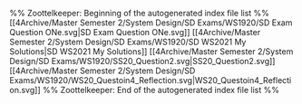 %% Zoottelkeeper: Beginning of the autogenerated index file list  %%
 [[4Archive/Master Semester 2/System Design/SD Exams/WS1920/SD Exam Question ONe.svg|SD Exam Question ONe.svg]]
 [[4Archive/Master Semester 2/System Design/SD Exams/WS1920/SD WS2021 My Solutions|SD WS2021 My Solutions]]
 [[4Archive/Master Semester 2/System Design/SD Exams/WS1920/SS20_Question2.svg|SS20_Question2.svg]]
 [[4Archive/Master Semester 2/System Design/SD Exams/WS1920/WS20_Questoin4_Reflection.svg|WS20_Questoin4_Reflection.svg]]
%% Zoottelkeeper: End of the autogenerated index file list  %%
